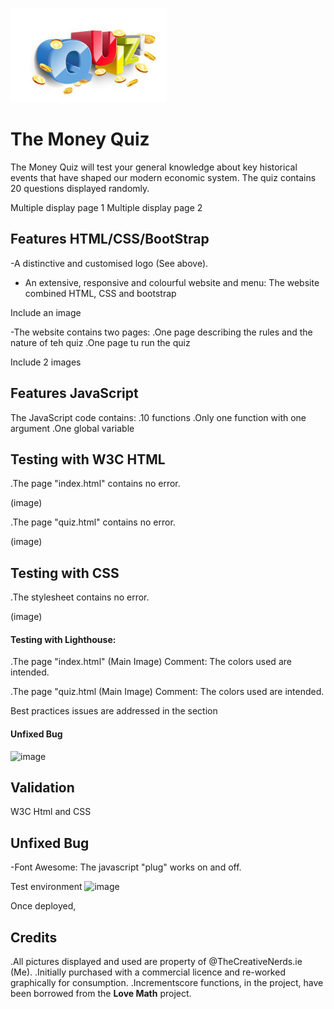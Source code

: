 ![alt text](https://github.com/CodInst/Money-Q/blob/main/assets/images/money-quiz.jpg "Logo Money Quiz")

# The Money Quiz

The Money Quiz will test your general knowledge about key historical events that have shaped our modern economic system.
The quiz contains 20 questions displayed randomly.

Multiple display page 1
Multiple display page 2

## Features HTML/CSS/BootStrap

-A distinctive and customised logo (See above).

- An extensive, responsive and colourful website and menu:
The website combined HTML, CSS and bootstrap

Include an image

-The website contains two pages:
.One page describing the rules and the nature of teh quiz
.One page tu run the quiz

Include 2 images

## Features JavaScript

The JavaScript code contains:
.10 functions
.Only one function with one argument
.One global variable

## Testing with W3C HTML

.The page "index.html" contains no error.

(image)

.The page "quiz.html" contains no error.

(image)

## Testing with CSS

.The stylesheet contains no error.

(image)

#### Testing with Lighthouse:

.The page "index.html"
(Main Image)
Comment: The colors used are intended.

.The page "quiz.html
(Main Image)
Comment: The colors used are intended.





Best practices issues are addressed in the section 
#### Unfixed Bug 

![image](https://github.com/user-attachments/assets/b6410ae1-1f4f-42ca-a9ea-4837b2e915ed)

## Validation

W3C Html and CSS

## Unfixed Bug

-Font Awesome: The javascript "plug" works on and off.

Test environment
![image](https://github.com/user-attachments/assets/8f7c4a99-ba80-4745-80db-be176c4b6295)

Once deployed,


## Credits

.All pictures displayed and used are property of @TheCreativeNerds.ie (Me).
.Initially purchased with a commercial licence and re-worked graphically for consumption.
.Incrementscore functions, in the project, have been borrowed from the <strong>Love Math</strong> project.